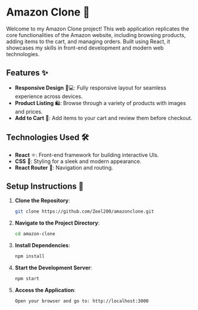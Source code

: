 # Amazon Clone 🛒

Welcome to my Amazon Clone project! This web application replicates the core functionalities of the Amazon website, including browsing products, adding items to the cart, and managing orders. Built using React, it showcases my skills in front-end development and modern web technologies.

## Features ✨

- **Responsive Design** 📱💻: Fully responsive layout for seamless experience across devices.
- **Product Listing** 🛍️: Browse through a variety of products with images and prices.
- **Add to Cart** 🛒: Add items to your cart and review them before checkout.

## Technologies Used 🛠️

- **React** ⚛️: Front-end framework for building interactive UIs.
- **CSS** 🎨: Styling for a sleek and modern appearance.
- **React Router** 🚦: Navigation and routing.

## Setup Instructions 🚀

1. **Clone the Repository**:
   ```bash
   git clone https://github.com/Zeel200/amazonclone.git

2. **Navigate to the Project Directory**:
   ```bash
   cd amazon-clone

3. **Install Dependencies**:
   ```bash
   npm install

4. **Start the Development Server**:
   ```bash
   npm start

5. **Access the Application**:
   ```bash
   Open your browser and go to: http://localhost:3000